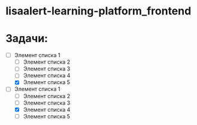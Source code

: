 # lisaalert-learning-platform_frontend

# Задачи:
- [ ] Элемент списка 1
  - [ ] Элемент списка 2
  - [ ] Элемент списка 3 
  - [ ] Элемент списка 4
  - [x] Элемент списка 5
- [ ] Элемент списка 1
  - [ ] Элемент списка 2
  - [ ] Элемент списка 3 
  - [x] Элемент списка 4
  - [ ] Элемент списка 5
